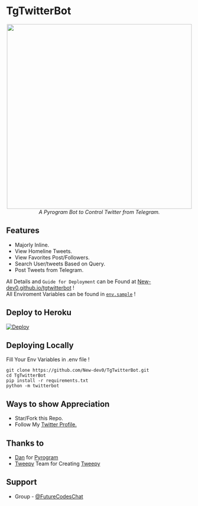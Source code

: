 # TgTwitterBot

<p align="center"><img src="./logo.png", width="500"><br>
<i>A Pyrogram Bot to Control Twitter from Telegram.</i>
<br></p>

## Features
- Majorly Inline.
- View Homeline Tweets.
- View Favorites Post/Followers.
- Search User/tweets Based on Query.
- Post Tweets from Telegram.


All Details and ```Guide for Deployment``` can be Found at [New-dev0.github.io/tgtwitterbot](https://New-dev0.Github.io/tgtwitterbot) !
<br>
All Enviroment Variables can be found in [`env.sample`](https://github.com/New-dev0/TgTwitterBot/blob/main/env.sample) !


## Deploy to Heroku
[![Deploy](https://www.herokucdn.com/deploy/button.svg)](https://heroku.com/deploy)


## Deploying Locally
Fill Your Env Variables in .env file !
```shell
git clone https://github.com/New-dev0/TgTwitterBot.git
cd TgTwitterBot
pip install -r requirements.txt
python -m twitterbot
```


## Ways to show Appreciation
* Star/Fork this Repo.
* Follow My [Twitter Profile.](https://twitter.com/newdev0)


## Thanks to
- [Dan](https://github.com/delivrance) for [Pyrogram](https://github.com/pyrogram/pyrogram)
- [Tweepy](https://github.com/tweepy) Team for Creating [Tweepy](https://github.com/tweepy/tweepy)


## Support
- Group - [@FutureCodesChat](https://t.me/FutureCodesChat)
